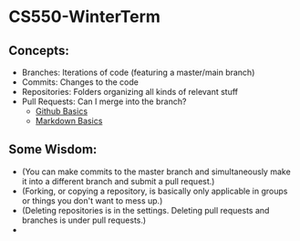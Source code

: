 # CS550-WinterTerm
## Concepts:
* Branches: Iterations of code (featuring a master/main branch)
* Commits: Changes to the code
* Repositories: Folders organizing all kinds of relevant stuff
* Pull Requests: Can I merge into the branch? 
  * [Github Basics](https://guides.github.com/activities/hello-world/)
  * [Markdown Basics](https://guides.github.com/features/mastering-markdown/)
## Some Wisdom:
* (You can make commits to the master branch and simultaneously make it into a different branch and submit a pull request.)
* (Forking, or copying a repository, is basically only applicable in groups or things you don't want to mess up.)
* (Deleting repositories is in the settings. Deleting pull requests and branches is under pull requests.)
*
